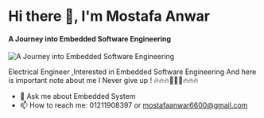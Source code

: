 #                                                                      Hi there 👋, I'm Mostafa Anwar
#### A Journey into Embedded Software Engineering
![A Journey into Embedded Software Engineering](https://d2g5k6f4diuj3q.cloudfront.net/images/courses/17.jpg) 

Electrical Engineer ,Interested in Embedded Software Engineering
           And here is important note about me
                  I Never give up !
                 🔥🔥🔥🚀🚀🚀🔥🔥🔥

- 💬 Ask me about Embedded System 
- 📫 How to reach me: 01211908397 or mostafaanwar6600@gmail.com 
